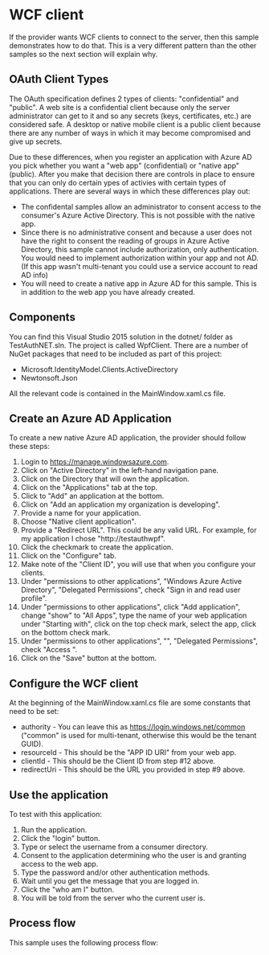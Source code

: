 # WCF client
If the provider wants WCF clients to connect to the server, then this sample demonstrates how to do that. This is a very different pattern than the other samples so the next section will explain why.

## OAuth Client Types
The OAuth specification defines 2 types of clients: "confidential" and "public". A web site is a confidential client because only the server administrator can get to it and so any secrets (keys, certificates, etc.) are considered safe. A desktop or native mobile client is a public client because there are any number of ways in which it may become compromised and give up secrets.

Due to these differences, when you register an application with Azure AD you pick whether you want a "web app" (confidential) or "native app" (public). After you make that decision there are controls in place to ensure that you can only do certain ypes of activies with certain types of applications. There are several ways in which these differences play out:
* The confidental samples allow an administrator to consent access to the consumer's Azure Active Directory. This is not possible with the native app.
* Since there is no administrative consent and because a user does not have the right to consent the reading of groups in Azure Active Directory, this sample cannot include authorization, only authentication. You would need to implement authorization within your app and not AD. (If this app wasn't multi-tenant you could use a service account to read AD info)
* You will need to create a native app in Azure AD for this sample. This is in addition to the web app you have already created.

## Components
You can find this Visual Studio 2015 solution in the dotnet/ folder as TestAuthNET.sln. The project is called WpfClient. There are a number of NuGet packages that need to be included as part of this project:

* Microsoft.IdentityModel.Clients.ActiveDirectory
* Newtonsoft.Json

All the relevant code is contained in the MainWindow.xaml.cs file.

## Create an Azure AD Application
To create a new native Azure AD application, the provider should follow these steps:

1. Login to https://manage.windowsazure.com.
2. Click on "Active Directory" in the left-hand navigation pane.
3. Click on the Directory that will own the application.
4. Click on the "Applications" tab at the top.
5. Click to "Add" an application at the bottom.
6. Click on "Add an application my organization is developing".
7. Provide a name for your application.
8. Choose "Native client application".
9. Provide a "Redirect URL". This could be any valid URL. For example, for my application I chose "http://testauthwpf".
10. Click the checkmark to create the application.
11. Click on the "Configure" tab.
12. Make note of the "Client ID", you will use that when you configure your clients.
13. Under "permissions to other applications", "Windows Azure Active Directory", "Delegated Permissions", check "Sign in and read user profile".
14. Under "permissions to other applications", click "Add application", change "show" to "All Apps", type the name of your web application under "Starting with", click on the top check mark, select the app, click on the bottom check mark.
15. Under "permissions to other applications", "<your web application>", "Delegated Permissions", check "Access <your web application>".
16. Click on the "Save" button at the bottom.

## Configure the WCF client
At the beginning of the MainWindow.xaml.cs file are some constants that need to be set:

* authority - You can leave this as https://login.windows.net/common ("common" is used for multi-tenant, otherwise this would be the tenant GUID).
* resourceId - This should be the "APP ID URI" from your web app.
* clientId - This should be the Client ID from step #12 above.
* redirectUri - This should be the URL you provided in step #9 above.

## Use the application
To test with this application:

1. Run the application.
2. Click the "login" button.
3. Type or select the username from a consumer directory.
4. Consent to the application determining who the user is and granting access to the web app.
5. Type the password and/or other authentication methods.
6. Wait until you get the message that you are logged in.
7. Click the "who am I" button.
8. You will be told from the server who the current user is.

## Process flow
This sample uses the following process flow:
